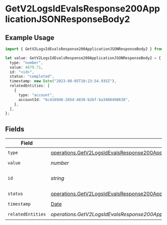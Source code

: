 # GetV2LogsIdEvalsResponse200ApplicationJSONResponseBody2

## Example Usage

```typescript
import { GetV2LogsIdEvalsResponse200ApplicationJSONResponseBody2 } from "orq-poc-typescript-multi-env-version/models/operations";

let value: GetV2LogsIdEvalsResponse200ApplicationJSONResponseBody2 = {
  type: "number",
  value: 4679.71,
  id: "<id>",
  status: "completed",
  timestamp: new Date("2023-08-05T10:23:54.935Z"),
  relatedEntities: [
    {
      type: "account",
      accountId: "6c4169d6-285d-4830-b2bf-ba3408498638",
    },
  ],
};
```

## Fields

| Field                                                                                                                                                                            | Type                                                                                                                                                                             | Required                                                                                                                                                                         | Description                                                                                                                                                                      |
| -------------------------------------------------------------------------------------------------------------------------------------------------------------------------------- | -------------------------------------------------------------------------------------------------------------------------------------------------------------------------------- | -------------------------------------------------------------------------------------------------------------------------------------------------------------------------------- | -------------------------------------------------------------------------------------------------------------------------------------------------------------------------------- |
| `type`                                                                                                                                                                           | [operations.GetV2LogsIdEvalsResponse200ApplicationJSONResponseBody3Evals7Type](../../models/operations/getv2logsidevalsresponse200applicationjsonresponsebody3evals7type.md)     | :heavy_check_mark:                                                                                                                                                               | N/A                                                                                                                                                                              |
| `value`                                                                                                                                                                          | *number*                                                                                                                                                                         | :heavy_check_mark:                                                                                                                                                               | N/A                                                                                                                                                                              |
| `id`                                                                                                                                                                             | *string*                                                                                                                                                                         | :heavy_check_mark:                                                                                                                                                               | The id of the resource                                                                                                                                                           |
| `status`                                                                                                                                                                         | [operations.GetV2LogsIdEvalsResponse200ApplicationJSONResponseBody3Evals7Status](../../models/operations/getv2logsidevalsresponse200applicationjsonresponsebody3evals7status.md) | :heavy_check_mark:                                                                                                                                                               | N/A                                                                                                                                                                              |
| `timestamp`                                                                                                                                                                      | [Date](https://developer.mozilla.org/en-US/docs/Web/JavaScript/Reference/Global_Objects/Date)                                                                                    | :heavy_check_mark:                                                                                                                                                               | N/A                                                                                                                                                                              |
| `relatedEntities`                                                                                                                                                                | *operations.GetV2LogsIdEvalsResponse200ApplicationJSONResponseBody3Evals7RelatedEntities*[]                                                                                      | :heavy_check_mark:                                                                                                                                                               | N/A                                                                                                                                                                              |